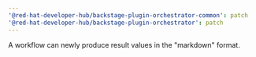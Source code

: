 ```yaml
---
'@red-hat-developer-hub/backstage-plugin-orchestrator-common': patch
'@red-hat-developer-hub/backstage-plugin-orchestrator': patch
---
```


A workflow can newly produce result values in the "markdown" format.
